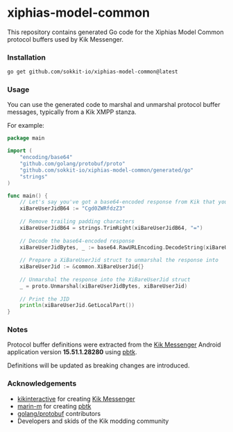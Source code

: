 # xiphias-model-common

This repository contains generated Go code for the Xiphias Model Common protocol buffers used by Kik Messenger.

### Installation

```bash
go get github.com/sokkit-io/xiphias-model-common@latest
```

### Usage

You can use the generated code to marshal and unmarshal protocol buffer messages, typically from a Kik XMPP stanza.

For example:

```go
package main

import (
	"encoding/base64"
	"github.com/golang/protobuf/proto"
	"github.com/sokkit-io/xiphias-model-common/generated/go"
	"strings"
)

func main() {
    // Let's say you've got a base64-encoded response from Kik that you want to decode. This happens to be a XiBareUserJid body.
    xiBareUserJidB64 := "Cgd0ZWRfdzZ3"
    
    // Remove trailing padding characters
    xiBareUserJidB64 = strings.TrimRight(xiBareUserJidB64, "=")
    
    // Decode the base64-encoded response
    xiBareUserJidBytes, _ := base64.RawURLEncoding.DecodeString(xiBareUserJidB64)
    
    // Prepare a XiBareUserJid struct to unmarshal the response into
    xiBareUserJid := &common.XiBareUserJid{}
    
    // Unmarshal the response into the XiBareUserJid struct
    _ = proto.Unmarshal(xiBareUserJidBytes, xiBareUserJid)
    
    // Print the JID
    println(xiBareUserJid.GetLocalPart())
}
```

### Notes

Protocol buffer definitions were extracted from the [Kik Messenger](https://kik.com) Android application
version **15.51.1.28280** using [pbtk](https://github.com/marin-m/pbtk).

Definitions will be updated as breaking changes are introduced.

### Acknowledgements

- [kikinteractive](https://github.com/kikinteractive) for creating [Kik Messenger](https://kik.com)
- [marin-m](https://github.com/marin-m) for creating [pbtk](https://github.com/marin-m/pbtk)
- [golang/protobuf](https://github.com/golang/protobuf) contributors
- Developers and skids of the Kik modding community